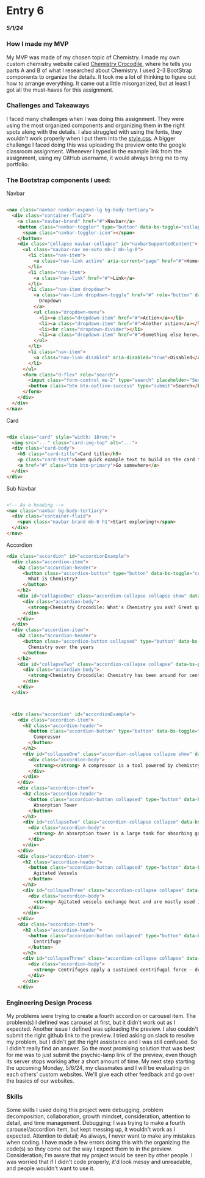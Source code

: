 # Entry 6
##### 5/1/24

### How I made my MVP

My MVP was made of my chosen topic of Chemistry. I made my own custom chemistry website called [Chemistry Crocodile](https://github.com/sammyl4231/sep10-freedom-project/blob/main/index.html), where he tells you parts A and B of what I researched about Chemistry. I used 2-3 BootStrap components to organize the details. It took me a lot of thinking to figure out how to arrange everything. It came out a little misorganized, but at least I got all the must-haves for this assignment.

### Challenges and Takeaways

I faced many challenges when I was doing this assignment. They were using the most organized components and organizing them in the right spots along with the details. I also struggled with using the fonts, they wouldn't work properly when i put them into the [style.css](https://github.com/sammyl4231/sep10-freedom-project/blob/main/style.css). A bigger challenge I faced doing this was uploading the preview onto the google classroom assignment. Whenever I typed in the example link from the assignment, using my GitHub username, it would always bring me to my portfolio.

### The Bootstrap components I used:

Navbar

```HTML

<nav class="navbar navbar-expand-lg bg-body-tertiary">
  <div class="container-fluid">
    <a class="navbar-brand" href="#">Navbar</a>
    <button class="navbar-toggler" type="button" data-bs-toggle="collapse" data-bs-target="#navbarSupportedContent" aria-controls="navbarSupportedContent" aria-expanded="false" aria-label="Toggle navigation">
      <span class="navbar-toggler-icon"></span>
    </button>
    <div class="collapse navbar-collapse" id="navbarSupportedContent">
      <ul class="navbar-nav me-auto mb-2 mb-lg-0">
        <li class="nav-item">
          <a class="nav-link active" aria-current="page" href="#">Home</a>
        </li>
        <li class="nav-item">
          <a class="nav-link" href="#">Link</a>
        </li>
        <li class="nav-item dropdown">
          <a class="nav-link dropdown-toggle" href="#" role="button" data-bs-toggle="dropdown" aria-expanded="false">
            Dropdown
          </a>
          <ul class="dropdown-menu">
            <li><a class="dropdown-item" href="#">Action</a></li>
            <li><a class="dropdown-item" href="#">Another action</a></li>
            <li><hr class="dropdown-divider"></li>
            <li><a class="dropdown-item" href="#">Something else here</a></li>
          </ul>
        </li>
        <li class="nav-item">
          <a class="nav-link disabled" aria-disabled="true">Disabled</a>
        </li>
      </ul>
      <form class="d-flex" role="search">
        <input class="form-control me-2" type="search" placeholder="Search" aria-label="Search">
        <button class="btn btn-outline-success" type="submit">Search</button>
      </form>
    </div>
  </div>
</nav>

```

Card

```HTML

<div class="card" style="width: 18rem;">
  <img src="..." class="card-img-top" alt="...">
  <div class="card-body">
    <h5 class="card-title">Card title</h5>
    <p class="card-text">Some quick example text to build on the card title and make up the bulk of the card's content.</p>
    <a href="#" class="btn btn-primary">Go somewhere</a>
  </div>
</div>

```

Sub Navbar

```HTML

<!-- As a heading -->
<nav class="navbar bg-body-tertiary">
  <div class="container-fluid">
    <span class="navbar-brand mb-0 h1">Start exploring!</span>
  </div>
</nav>

```

Accordion

```HTML
<div class="accordion" id="accordionExample">
  <div class="accordion-item">
    <h2 class="accordion-header">
      <button class="accordion-button" type="button" data-bs-toggle="collapse" data-bs-target="#collapseOne" aria-expanded="true" aria-controls="collapseOne">
        What is Chemistry?
      </button>
    </h2>
    <div id="collapseOne" class="accordion-collapse collapse show" data-bs-parent="#accordionExample">
      <div class="accordion-body">
        <strong>Chemistry Crocodile: What's Chemistry you ask? Great question! Allow me to explain!</strong> Chemistry is the study of chemicals. It is used everyday in our lives for certain utilities and needs. Chemistry is found in machines, substances, elements, etc. There are calculations of measurement, atoms, ions, etc, and identifications of elements. The Periodic Table is an important prop of Chemistry, chemists use them for experiments and tests to see if they change color, feel hot, or interact in many different ways. Chemists use a hotplate to heat samples of substances to see if they change color or react in a certain way.
      </div>
    </div>
  </div>
  <div class="accordion-item">
    <h2 class="accordion-header">
      <button class="accordion-button collapsed" type="button" data-bs-toggle="collapse" data-bs-target="#collapseTwo" aria-expanded="false" aria-controls="collapseTwo">
        Chemistry over the years
      </button>
    </h2>
    <div id="collapseTwo" class="accordion-collapse collapse" data-bs-parent="#accordionExample">
      <div class="accordion-body">
        <strong>Chemistry Crocodile: Chemistry has been around for centuries. Let me explain to you what has happened during that time.</strong> Chemistry has been around from the 16th-17th centuries. Over the centuries, many builders have constructed many devices that are being used throughout history and today. These machines have supplied us with our needs and have really changed things throughout history. Scroll down to view some Chemistry machinery that has been around during these centuries.
      </div>
    </div>
  </div>



  <div class="accordion" id="accordionExample">
    <div class="accordion-item">
      <h2 class="accordion-header">
        <button class="accordion-button" type="button" data-bs-toggle="collapse" data-bs-target="#collapseOne" aria-expanded="true" aria-controls="collapseOne">
          Compressor
        </button>
      </h2>
      <div id="collapseOne" class="accordion-collapse collapse show" data-bs-parent="#accordionExample">
        <div class="accordion-body">
          <strong></strong> A compressor is a tool powered by chemistry. Compressors are a mechanical device used to increase the pressure of gas. Compressors increase the pressure of gas by reducing its volume. They force atmospheric air under pressure to create potential energy, and then convert it to kinetic energy. That's when the compressed air is released, and pressure builds up.
        </div>
      </div>
    </div>
    <div class="accordion-item">
      <h2 class="accordion-header">
        <button class="accordion-button collapsed" type="button" data-bs-toggle="collapse" data-bs-target="#collapseTwo" aria-expanded="false" aria-controls="collapseTwo">
          Absorption Tower
        </button>
      </h2>
      <div id="collapseTwo" class="accordion-collapse collapse" data-bs-parent="#accordionExample">
        <div class="accordion-body">
          <strong> An absorption tower is a large tank for absorbing gases. It allows gaseous phases pass into a liquid phase. Aditionally, chemists use an adsorption column. An adsorption column is when particles stick to a solid substance’s surface without going through it, it stays there with intermolecular forces. Adsorptions are concentrations in fluid phase and solid adsorbent change overtime and their position in the fixed bed, as adsorption proceeds.
        </div>
      </div>
    </div>
    <div class="accordion-item">
      <h2 class="accordion-header">
        <button class="accordion-button collapsed" type="button" data-bs-toggle="collapse" data-bs-target="#collapseThree" aria-expanded="false" aria-controls="collapseThree">
          Agitated Vessels
        </button>
      </h2>
      <div id="collapseThree" class="accordion-collapse collapse" data-bs-parent="#accordionExample">
        <div class="accordion-body">
          <strong> Agitated vessels exchange heat and are mostly used in lots of chemical and biochemical process industries. The mass transfer for the most part involves dispersed gases absorbing into and often reacting with an ongoing liquid phase. The agitator is driven by an electric motor, rotating the impellers within the vessel. It facilitates mixing and blending.
        </div>
      </div>
    </div>
    <div class="accordion-item">
      <h2 class="accordion-header">
        <button class="accordion-button collapsed" type="button" data-bs-toggle="collapse" data-bs-target="#collapseThree" aria-expanded="false" aria-controls="collapseThree">
          Centrifuge
        </button>
      </h2>
      <div id="collapseThree" class="accordion-collapse collapse" data-bs-parent="#accordionExample">
        <div class="accordion-body">
          <strong> Centrifuges apply a sustained centrifugal force - due to rotation. Centrifuges are used to separate liquids/fluids and gases, depending on their density. They rotate at rapid speeds, which separte substances using the power of centripetal force. The applied force can even several hundred to thousand times of Earth's gravity!
        </div>
      </div>
    </div>

```

### Engineering Design Process

My problems were trying to create a fourth accordion or carousel item. The problem(s) I defined was carousel at first, but it didn't work out as I expected. Another issue I defined was uploading the preview. I also couldn't submit the right github link to the preview. I tried asking on slack to resolve my problem, but I didn't get the right assistance and I was still confused. So I didin't really find an answer. So the most promising solution that was best for me was to just submit the psychic-lamp link of the preview, even though its server stops working after a short amount of time. My next step starting the upcoming Monday, 5/6/24, my classmates and I will be evaluating on each others' custom websites. We'll give each other feedback and go over the basics of our websites.

### Skills

Some skills I used doing this project were debugging, problem decomposition, collaboration, growth mindset, consideration, attention to detail, and time management. Debugging; I was trying to make a fourth carousel/accordion item, but kept messing up, it wouldn't work as I expected. Attention to detail; As always, I never want to make any mistakes when coding. I have made a few errors doing this with the organizing the code(s) so they come out the way I expect them to in the preview. Consideration; I'm aware that my project would be seen by other people. I was worried that if I didn't code properly, it'd look messy and unreadable, and people wouldn't want to use it.
